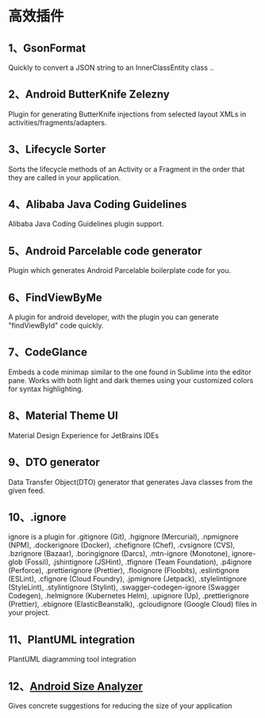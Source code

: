 # 高效插件
## 1、GsonFormat
  Quickly to convert a JSON string to an InnerClassEntity class ..
## 2、Android ButterKnife Zelezny
  Plugin for generating ButterKnife injections from selected layout XMLs in activities/fragments/adapters.
## 3、Lifecycle Sorter
  Sorts the lifecycle methods of an Activity or a Fragment in the order that they are called in your application.

## 4、Alibaba Java Coding Guidelines
  Alibaba Java Coding Guidelines plugin support.

## 5、Android Parcelable code generator
  Plugin which generates Android Parcelable boilerplate code for you.

## 6、FindViewByMe
  A plugin for android developer, with the plugin you can generate "findViewById" code quickly.

## 7、CodeGlance
  Embeds a code minimap similar to the one found in Sublime into the editor pane. Works with both light and dark themes using your customized colors for syntax highlighting.

## 8、Material Theme UI
  Material Design Experience for JetBrains IDEs

## 9、DTO generator
  Data Transfer Object(DTO) generator that generates Java classes from the given feed.

## 10、.​ignore
  ignore is a plugin for .gitignore (Git), .hgignore (Mercurial), .npmignore (NPM), .dockerignore (Docker), .chefignore (Chef), .cvsignore (CVS), .bzrignore (Bazaar), .boringignore (Darcs), .mtn-ignore (Monotone), ignore-glob (Fossil), .jshintignore (JSHint), .tfignore (Team Foundation), .p4ignore (Perforce), .prettierignore (Prettier), .flooignore (Floobits), .eslintignore (ESLint), .cfignore (Cloud Foundry), .jpmignore (Jetpack), .stylelintignore (StyleLint), .stylintignore (Stylint), .swagger-codegen-ignore (Swagger Codegen), .helmignore (Kubernetes Helm), .upignore (Up), .prettierignore (Prettier), .ebignore (ElasticBeanstalk), .gcloudignore (Google Cloud) files in your project.

## 11、PlantUML integration
  PlantUML diagramming tool integration

## 12、[Android Size Analyzer](https://github.com/android/size-analyzer)
  Gives concrete suggestions for reducing the size of your application
